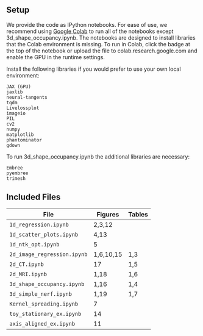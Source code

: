 ## Setup
We provide the code as IPython notebooks. For ease of use, we recommend using [Google Colab](https://colab.research.google.com) to run all of the notebooks except 3d_shape_occupancy.ipynb. The notebooks are designed to install libraries that the Colab environment is missing. To run in Colab, click the badge at the top of the notebook or upload the file to colab.research.google.com and enable the GPU in the runtime settings.

Install the following libraries if you would prefer to use your own local environment:
```
JAX (GPU)
jaxlib
neural-tangents
tqdm
Livelossplot
imageio
PIL
cv2
numpy
matplotlib
phantominator
gdown
```

To run 3d_shape_occupancy.ipynb the additional libraries are necessary:
```
Embree
pyembree
trimesh
```

## Included Files


| File                        | Figures   | Tables |
| --------------------------- | --------- | ------ |
| `1d_regression.ipynb`       | 2,3,12    |        |
| `1d_scatter_plots.ipynb`    | 4,13      |        |
| `1d_ntk_opt.ipynb`          | 5         |        |
| `2d_image_regression.ipynb` | 1,6,10,15 | 1,3    |
| `2d_CT.ipynb`               | 17        | 1,5    |
| `2d_MRI.ipynb`              | 1,18      | 1,6    |
| `3d_shape_occupancy.ipynb`  | 1,16      | 1,4    |
| `3d_simple_nerf.ipynb`      | 1,19      | 1,7    |
| `Kernel_spreading.ipynb`    | 7         |        |
| `toy_stationary_ex.ipynb`   | 14        |        |
| `axis_aligned_ex.ipynb`     | 11        |        |
